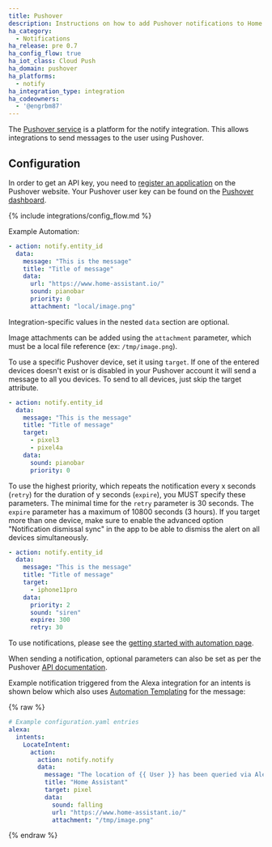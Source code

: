 ```yaml
---
title: Pushover
description: Instructions on how to add Pushover notifications to Home Assistant.
ha_category:
  - Notifications
ha_release: pre 0.7
ha_config_flow: true
ha_iot_class: Cloud Push
ha_domain: pushover
ha_platforms:
  - notify
ha_integration_type: integration
ha_codeowners:
  - '@engrbm87'
---
```


The [Pushover service](https://pushover.net/) is a platform for the notify integration. This allows integrations to send messages to the user using Pushover.

## Configuration

In order to get an API key, you need to [register an application](https://pushover.net/apps/clone/home_assistant) on the Pushover website. Your Pushover user key can be found on the [Pushover dashboard](https://pushover.net/dashboard).

{% include integrations/config_flow.md %}

Example Automation:

```yaml
- action: notify.entity_id
  data:
    message: "This is the message"
    title: "Title of message"
    data:
      url: "https://www.home-assistant.io/"
      sound: pianobar
      priority: 0
      attachment: "local/image.png"
```

Integration-specific values in the nested `data` section are optional.

Image attachments can be added using the `attachment` parameter, which must be a local file reference (ex: `/tmp/image.png`).

To use a specific Pushover device, set it using `target`. If one of the entered devices doesn't exist or is disabled in your Pushover account it will send a message to all you devices. To send to all devices, just skip the target attribute.

```yaml
- action: notify.entity_id
  data:
    message: "This is the message"
    title: "Title of message"
    target:
      - pixel3
      - pixel4a
    data:
      sound: pianobar
      priority: 0
```

To use the highest priority, which repeats the notification every x seconds (`retry`) for the duration of y seconds (`expire`), you MUST specify these parameters. The minimal time for the `retry` parameter is 30 seconds. The `expire` parameter has a maximum of 10800 seconds (3 hours). If you target more than one device, make sure to enable the advanced option "Notification dismissal sync" in the app to be able to dismiss the alert on all devices simultaneously.

```yaml
- action: notify.entity_id
  data:
    message: "This is the message"
    title: "Title of message"
    target:
      - iphone11pro
    data:
      priority: 2
      sound: "siren"
      expire: 300
      retry: 30
```

To use notifications, please see the [getting started with automation page](/getting-started/automation/).

When sending a notification, optional parameters can also be set as per the Pushover [API documentation](https://pushover.net/api).

Example notification triggered from the Alexa integration for an intents is shown below which also uses [Automation Templating](/getting-started/automation-templating/) for the message:

{% raw %}

```yaml
# Example configuration.yaml entries
alexa:
  intents:
    LocateIntent:
      action:
        action: notify.notify
        data:
          message: "The location of {{ User }} has been queried via Alexa."
          title: "Home Assistant"
          target: pixel
          data:
            sound: falling
            url: "https://www.home-assistant.io/"
            attachment: "/tmp/image.png"
```

{% endraw %}
